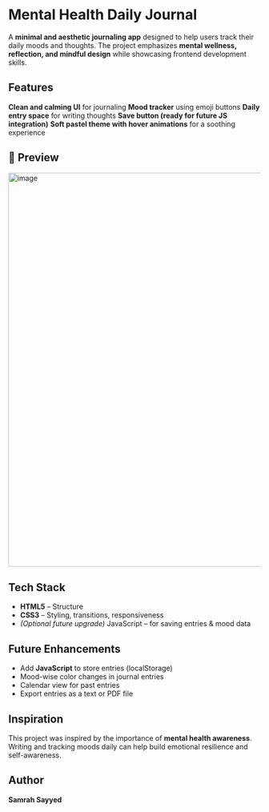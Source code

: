 #  Mental Health Daily Journal

A **minimal and aesthetic journaling app** designed to help users track their daily moods and thoughts.
The project emphasizes **mental wellness, reflection, and mindful design** while showcasing frontend development skills.



## Features

 **Clean and calming UI** for journaling
  **Mood tracker** using emoji buttons
  **Daily entry space** for writing thoughts
  **Save button (ready for future JS integration)**
  **Soft pastel theme with hover animations** for a soothing experience



## 📸 Preview

<img width="1537" height="787" alt="image" src="https://github.com/user-attachments/assets/c2db32fe-81b2-41ea-a995-aa3b999d7caa" />




##  Tech Stack

- **HTML5** – Structure
- **CSS3** – Styling, transitions, responsiveness
- *(Optional future upgrade)* JavaScript – for saving entries & mood data





##  Future Enhancements

 - Add **JavaScript** to store entries (localStorage)
 -  Mood-wise color changes in journal entries
 -  Calendar view for past entries
 -  Export entries as a text or PDF file



##  Inspiration

This project was inspired by the importance of **mental health awareness**.
Writing and tracking moods daily can help build emotional resilience and self-awareness.



##  Author

**Samrah Sayyed**
